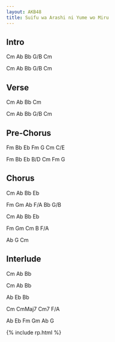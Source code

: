 ```yaml
---
layout: AKB48
title: Suifu wa Arashi ni Yume wo Miru
---
```

## Intro 
Cm Ab Bb G/B Cm 

Cm Ab Bb G/B Cm 

## Verse 
Cm Ab Bb Cm 

Cm Ab Bb G/B Cm 

## Pre-Chorus 
Fm Bb Eb Fm G Cm C/E 

Fm Bb Eb B/D Cm Fm G 

## Chorus 
Cm Ab Bb Eb 

Fm Gm Ab F/A Bb G/B 

Cm Ab Bb Eb 

Fm Gm Cm B F/A 

Ab G Cm 

## Interlude 
Cm Ab Bb 

Cm Ab Bb 

Ab Eb Bb 

Cm CmMaj7 Cm7 F/A 

Ab Eb Fm Gm Ab G 

{% include rp.html %}
